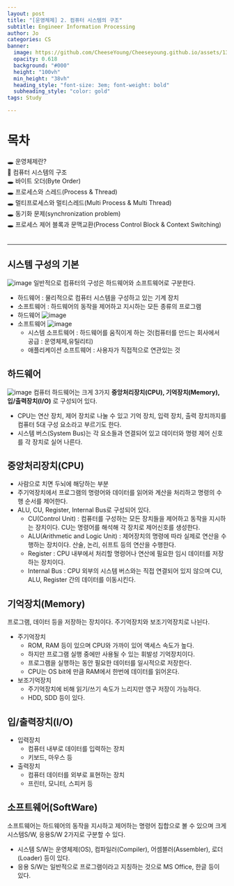 ```yaml
---
layout: post
title: "[운영체제] 2. 컴퓨터 시스템의 구조"
subtitle: Engineer Information Processing
author: Jo
categories: CS
banner:
  image: https://github.com/CheeseYoung/Cheeseyoung.github.io/assets/132384527/2f511249-c525-451b-9f47-1ed4d90687d6
  opacity: 0.618
  background: "#000"
  height: "100vh"
  min_height: "38vh"
  heading_style: "font-size: 3em; font-weight: bold"
  subheading_style: "color: gold"
tags: Study

---
```


# 목차
🕳 운영체제란? <br>
📌 컴퓨터 시스템의 구조 <br>
🕳 바이트 오더(Byte Order) <br>
🕳 프로세스와 스레드(Process & Thread) <br>
🕳 멀티프로세스와 멀티스레드(Multi Process & Multi Thread) <br>
🕳 동기화 문제(synchronization problem) <br>
🕳 프로세스 제어 블록과 문맥교환(Process Control Block & Context Switching) <br>
<br>
<hr>

## 시스템 구성의 기본
![image](https://github.com/CheeseYoung/Cheeseyoung.github.io/assets/132384527/44dd4537-2c31-4e83-8414-3f90d49a1218)
일반적으로 컴퓨터의 구성은 하드웨어와 소프트웨어로 구분한다.
  - 하드웨어 : 물리적으로 컴퓨터 시스템을 구성하고 있는 기계 장치
  - 소프트웨어 : 하드웨어의 동작을 제어하고 지시하는 모든 종류의 프로그램
- 하드웨어
  ![image](https://github.com/CheeseYoung/Cheeseyoung.github.io/assets/132384527/0d5cdc1c-8352-4307-a433-752852a04834)
- 소프트웨어
  ![image](https://github.com/CheeseYoung/Cheeseyoung.github.io/assets/132384527/f39d1eda-5027-4e05-95a8-4f84b29e874f)
  - 시스템 소프트웨어 : 하드웨어를 움직이게 하는 것(컴퓨터를 만드는 회사에서 공급 : 운영체제,유틸리티)
  - 애플리케이션 소프트웨어 : 사용자가 직접적으로 연관있는 것

## 하드웨어
![image](https://github.com/CheeseYoung/Cheeseyoung.github.io/assets/132384527/2f511249-c525-451b-9f47-1ed4d90687d6)
컴퓨터 하드웨어는 크게 3가지 **중앙처리장치(CPU), 기억장치(Memory), 입/출력장치(I/O)** 로 구성되어 있다. 
- CPU는 연산 장치, 제어 장치로 나눌 수 있고 기억 장치, 입력 장치, 출력 장치까지를 컴퓨터 5대 구성 요소라고 부르기도 한다. 
- 시스템 버스(System Bus)는 각 요소들과 연결되어 있고 데이터와 명령 제어 신호를 각 장치로 실어 나른다.

## 중앙처리장치(CPU)
- 사람으로 치면 두뇌에 해당하는 부분
- 주기억장치에서 프로그램의 명령어와 데이터를 읽어와 계산을 처리하고 명령의 수행 순서를 제어한다.
- ALU, CU, Register, Internal Bus로 구성되어 있다.
  - CU(Control Unit)
    : 컴퓨터를 구성하는 모든 장치들을 제어하고 동작을 지시하는 장치이다. CU는 명령어를 해석해 각 장치로 제어신호를 생성한다.
  - ALU(Arithmetic and Logic Unit) 
    : 제어장치의 명령에 따라 실제로 연산을 수행하는 장치이다. 산술, 논리, 쉬프트 등의 연산을 수행한다.
  - Register
    : CPU 내부에서 처리할 명령어나 연산에 필요한 임시 데이터를 저장하는 장치이다.
  - Internal Bus
    : CPU 외부의 시스템 버스와는 직접 연결되어 있지 않으며 CU, ALU, Register 간의 데이터를 이동시킨다.


## 기억장치(Memory)
프로그램, 데이터 등을 저장하는 장치이다. 주기억장치와 보조기억장치로 나뉜다.
- 주기억장치
  - ROM, RAM 등이 있으며 CPU와 가까이 있어 액세스 속도가 높다.
  - 하지만 프로그램 실행 중에만 사용될 수 있는 휘발성 기억장치이다.
  - 프로그램을 실행하는 동안 필요한 데이터를 일시적으로 저장한다.
  - CPU는 OS bit에 만큼 RAM에서 한번에 데이터를 읽어온다. 
- 보조기억장치
  - 주기억장치에 비해 읽기/쓰기 속도가 느리지만 영구 저장이 가능하다.
  - HDD, SDD 등이 있다.

## 입/출력장치(I/O)
- 입력장치
  - 컴퓨터 내부로 데이터를 입력하는 장치
  - 키보드, 마우스 등
- 출력장치
  - 컴퓨터 데이터를 외부로 표현하는 장치
  - 프린터, 모니터, 스피커 등

## 소프트웨어(SoftWare)
소프트웨어는 하드웨어의 동작을 지시하고 제어하는 명령어 집합으로 볼 수 있으며 크게 시스템S/W, 응용S/W 2가지로 구분할 수 있다. 
- 시스템 S/W는 운영체제(OS), 컴파일러(Compiler), 어셈블러(Assembler), 로더(Loader) 등이 있다.
- 응용 S/W는 일반적으로 프로그램이라고 지칭하는 것으로 MS Office, 한글 등이 있다.













